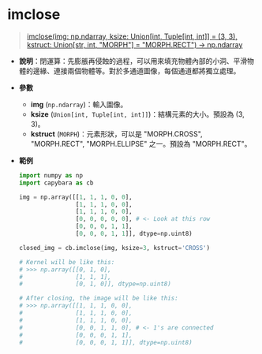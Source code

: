 # imclose

> [imclose(img: np.ndarray, ksize: Union[int, Tuple[int, int]] = (3, 3), kstruct: Union[str, int, "MORPH"] = "MORPH.RECT") -> np.ndarray](https://github.com/DocsaidLab/Capybara/blob/975d62fba4f76db59e715c220f7a2af5ad8d050e/capybara/vision/morphology.py#L105)

- **說明**：閉運算：先膨脹再侵蝕的過程，可以用來填充物體內部的小洞、平滑物體的邊緣、連接兩個物體等。對於多通道圖像，每個通道都將獨立處理。

- **參數**

  - **img** (`np.ndarray`)：輸入圖像。
  - **ksize** (`Union[int, Tuple[int, int]]`)：結構元素的大小。預設為 (3, 3)。
  - **kstruct** (`MORPH`)：元素形狀，可以是 "MORPH.CROSS", "MORPH.RECT", "MORPH.ELLIPSE" 之一。預設為 "MORPH.RECT"。

- **範例**

  ```python
  import numpy as np
  import capybara as cb

  img = np.array([[1, 1, 1, 0, 0],
                  [1, 1, 1, 0, 0],
                  [1, 1, 1, 0, 0],
                  [0, 0, 0, 0, 0], # <- Look at this row
                  [0, 0, 0, 1, 1],
                  [0, 0, 0, 1, 1]], dtype=np.uint8)

  closed_img = cb.imclose(img, ksize=3, kstruct='CROSS')

  # Kernel will be like this:
  # >>> np.array([[0, 1, 0],
  #               [1, 1, 1],
  #               [0, 1, 0]], dtype=np.uint8)

  # After closing, the image will be like this:
  # >>> np.array([[1, 1, 1, 0, 0],
  #               [1, 1, 1, 0, 0],
  #               [1, 1, 1, 0, 0],
  #               [0, 0, 1, 1, 0], # <- 1's are connected
  #               [0, 0, 0, 1, 1],
  #               [0, 0, 0, 1, 1]], dtype=np.uint8)
  ```
